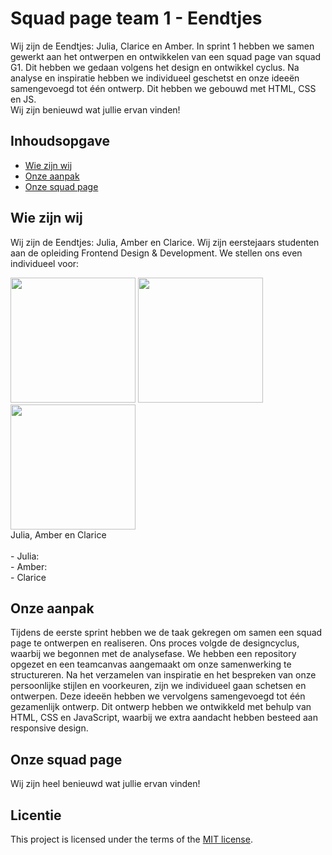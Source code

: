 
# Squad page team 1 - Eendtjes

Wij zijn de Eendtjes: Julia, Clarice en Amber. In sprint 1 hebben we samen gewerkt aan het ontwerpen en ontwikkelen van een squad page van squad G1. Dit hebben we gedaan volgens het design en ontwikkel cyclus. Na analyse en inspiratie hebben we individueel geschetst en onze ideeën samengevoegd tot één ontwerp. Dit hebben we gebouwd met HTML, CSS en JS. 
<br>
Wij zijn benieuwd wat jullie ervan vinden!

## Inhoudsopgave
* [Wie zijn wij](#wie-zijn-wij)
* [Onze aanpak](#onze-aanpak)
* [Onze squad page](#onze-squad-page)

## Wie zijn wij
Wij zijn de Eendtjes: Julia, Amber en Clarice. Wij zijn eerstejaars studenten aan de opleiding Frontend Design & Development. We stellen ons even individueel voor:

<img src="https://github.com/user-attachments/assets/30ea1ab7-5a99-4bde-b189-04810b0458b8" width="200" height="auto" />
<img src="https://github.com/user-attachments/assets/30ea1ab7-5a99-4bde-b189-04810b0458b8" width="200" height="auto" />
<img src="https://github.com/user-attachments/assets/30ea1ab7-5a99-4bde-b189-04810b0458b8" width="200" height="auto" />
<br>
Julia, Amber en Clarice
<br>
<br>
- Julia:
<br>
- Amber:
<br>
- Clarice
	
## Onze aanpak
Tijdens de eerste sprint hebben we de taak gekregen om samen een squad page te ontwerpen en realiseren. Ons proces volgde de designcyclus, waarbij we begonnen met de analysefase. We hebben een repository opgezet en een teamcanvas aangemaakt om onze samenwerking te structureren. Na het verzamelen van inspiratie en het bespreken van onze persoonlijke stijlen en voorkeuren, zijn we individueel gaan schetsen en ontwerpen. Deze ideeën hebben we vervolgens samengevoegd tot één gezamenlijk ontwerp. Dit ontwerp hebben we ontwikkeld met behulp van HTML, CSS en JavaScript, waarbij we extra aandacht hebben besteed aan responsive design.
	
## Onze squad page
Wij zijn heel benieuwd wat jullie ervan vinden!


## Licentie

This project is licensed under the terms of the [MIT license](./LICENSE).
